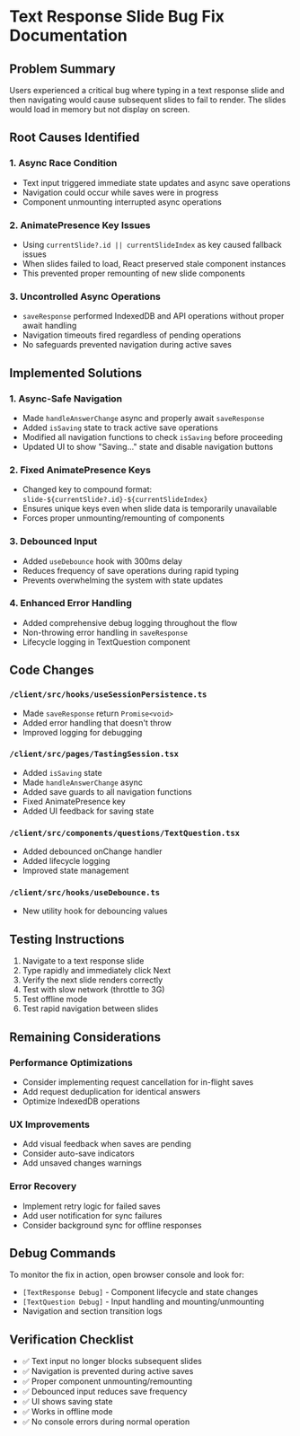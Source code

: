 # Text Response Slide Bug Fix Documentation

## Problem Summary
Users experienced a critical bug where typing in a text response slide and then navigating would cause subsequent slides to fail to render. The slides would load in memory but not display on screen.

## Root Causes Identified

### 1. **Async Race Condition**
- Text input triggered immediate state updates and async save operations
- Navigation could occur while saves were in progress
- Component unmounting interrupted async operations

### 2. **AnimatePresence Key Issues**
- Using `currentSlide?.id || currentSlideIndex` as key caused fallback issues
- When slides failed to load, React preserved stale component instances
- This prevented proper remounting of new slide components

### 3. **Uncontrolled Async Operations**
- `saveResponse` performed IndexedDB and API operations without proper await handling
- Navigation timeouts fired regardless of pending operations
- No safeguards prevented navigation during active saves

## Implemented Solutions

### 1. **Async-Safe Navigation**
- Made `handleAnswerChange` async and properly await `saveResponse`
- Added `isSaving` state to track active save operations
- Modified all navigation functions to check `isSaving` before proceeding
- Updated UI to show "Saving..." state and disable navigation buttons

### 2. **Fixed AnimatePresence Keys**
- Changed key to compound format: `slide-${currentSlide?.id}-${currentSlideIndex}`
- Ensures unique keys even when slide data is temporarily unavailable
- Forces proper unmounting/remounting of components

### 3. **Debounced Input**
- Added `useDebounce` hook with 300ms delay
- Reduces frequency of save operations during rapid typing
- Prevents overwhelming the system with state updates

### 4. **Enhanced Error Handling**
- Added comprehensive debug logging throughout the flow
- Non-throwing error handling in `saveResponse`
- Lifecycle logging in TextQuestion component

## Code Changes

### `/client/src/hooks/useSessionPersistence.ts`
- Made `saveResponse` return `Promise<void>`
- Added error handling that doesn't throw
- Improved logging for debugging

### `/client/src/pages/TastingSession.tsx`
- Added `isSaving` state
- Made `handleAnswerChange` async
- Added save guards to all navigation functions
- Fixed AnimatePresence key
- Added UI feedback for saving state

### `/client/src/components/questions/TextQuestion.tsx`
- Added debounced onChange handler
- Added lifecycle logging
- Improved state management

### `/client/src/hooks/useDebounce.ts`
- New utility hook for debouncing values

## Testing Instructions

1. Navigate to a text response slide
2. Type rapidly and immediately click Next
3. Verify the next slide renders correctly
4. Test with slow network (throttle to 3G)
5. Test offline mode
6. Test rapid navigation between slides

## Remaining Considerations

### Performance Optimizations
- Consider implementing request cancellation for in-flight saves
- Add request deduplication for identical answers
- Optimize IndexedDB operations

### UX Improvements
- Add visual feedback when saves are pending
- Consider auto-save indicators
- Add unsaved changes warnings

### Error Recovery
- Implement retry logic for failed saves
- Add user notification for sync failures
- Consider background sync for offline responses

## Debug Commands
To monitor the fix in action, open browser console and look for:
- `[TextResponse Debug]` - Component lifecycle and state changes
- `[TextQuestion Debug]` - Input handling and mounting/unmounting
- Navigation and section transition logs

## Verification Checklist
- ✅ Text input no longer blocks subsequent slides
- ✅ Navigation is prevented during active saves
- ✅ Proper component unmounting/remounting
- ✅ Debounced input reduces save frequency
- ✅ UI shows saving state
- ✅ Works in offline mode
- ✅ No console errors during normal operation